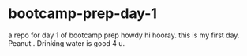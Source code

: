 # bootcamp-prep-day-1
a repo for day 1 of bootcamp prep
howdy hi hooray. this is my first day.
Peanut
. Drinking water is good 4 u.
